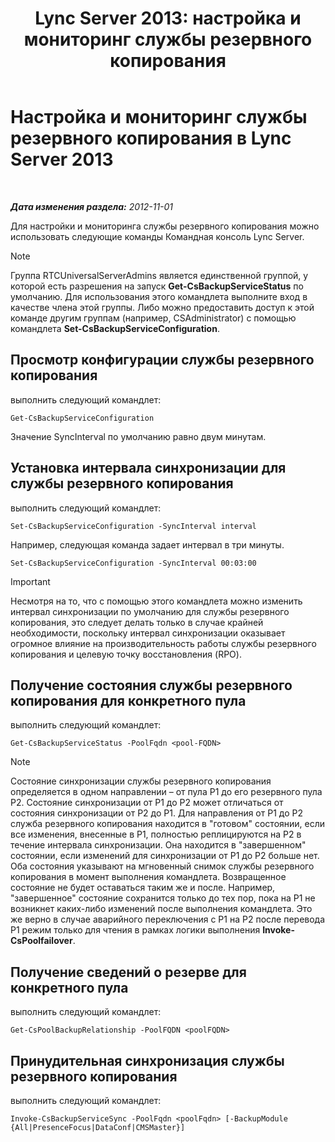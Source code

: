 ﻿---
title: 'Lync Server 2013: настройка и мониторинг службы резервного копирования'
TOCTitle: Настройка и мониторинг службы резервного копирования
ms:assetid: c608280e-a7d1-4ae0-a75c-da6b524752fa
ms:mtpsurl: https://technet.microsoft.com/ru-ru/library/JJ205252(v=OCS.15)
ms:contentKeyID: 49311100
ms.date: 05/19/2016
mtps_version: v=OCS.15
ms.translationtype: HT
---

# Настройка и мониторинг службы резервного копирования в Lync Server 2013

 

_**Дата изменения раздела:** 2012-11-01_

Для настройки и мониторинга службы резервного копирования можно использовать следующие команды Командная консоль Lync Server.

> [!NOTE]  
> Группа RTCUniversalServerAdmins является единственной группой, у которой есть разрешения на запуск <strong>Get-CsBackupServiceStatus</strong> по умолчанию. Для использования этого командлета выполните вход в качестве члена этой группы. Либо можно предоставить доступ к этой команде другим группам (например, CSAdministrator) с помощью командлета <strong>Set-CsBackupServiceConfiguration</strong>.

## Просмотр конфигурации службы резервного копирования

выполнить следующий командлет:

    Get-CsBackupServiceConfiguration

Значение SyncInterval по умолчанию равно двум минутам.

## Установка интервала синхронизации для службы резервного копирования

выполнить следующий командлет:

    Set-CsBackupServiceConfiguration -SyncInterval interval

Например, следующая команда задает интервал в три минуты.

    Set-CsBackupServiceConfiguration -SyncInterval 00:03:00

> [!IMPORTANT]  
> Несмотря на то, что с помощью этого командлета можно изменить интервал синхронизации по умолчанию для службы резервного копирования, это следует делать только в случае крайней необходимости, поскольку интервал синхронизации оказывает огромное влияние на производительность работы службы резервного копирования и целевую точку восстановления (RPO).

## Получение состояния службы резервного копирования для конкретного пула

выполнить следующий командлет:

    Get-CsBackupServiceStatus -PoolFqdn <pool-FQDN>

> [!NOTE]  
> Состояние синхронизации службы резервного копирования определяется в одном направлении – от пула P1 до его резервного пула P2. Состояние синхронизации от P1 до P2 может отличаться от состояния синхронизации от P2 до P1. Для направления от P1 до P2 служба резервного копирования находится в &quot;готовом&quot; состоянии, если все изменения, внесенные в P1, полностью реплицируются на P2 в течение интервала синхронизации. Она находится в &quot;завершенном&quot; состоянии, если изменений для синхронизации от P1 до P2 больше нет. Оба состояния указывают на мгновенный снимок службы резервного копирования в момент выполнения командлета. Возвращенное состояние не будет оставаться таким же и после. Например, &quot;завершенное&quot; состояние сохранится только до тех пор, пока на P1 не возникнет каких-либо изменений после выполнения командлета. Это же верно в случае аварийного переключения с P1 на P2 после перевода P1 режим только для чтения в рамках логики выполнения <strong>Invoke-CsPoolfailover</strong>.

## Получение сведений о резерве для конкретного пула

выполнить следующий командлет:

    Get-CsPoolBackupRelationship -PoolFQDN <poolFQDN>

## Принудительная синхронизация службы резервного копирования

выполнить следующий командлет:

    Invoke-CsBackupServiceSync -PoolFqdn <poolFqdn> [-BackupModule  {All|PresenceFocus|DataConf|CMSMaster}]

